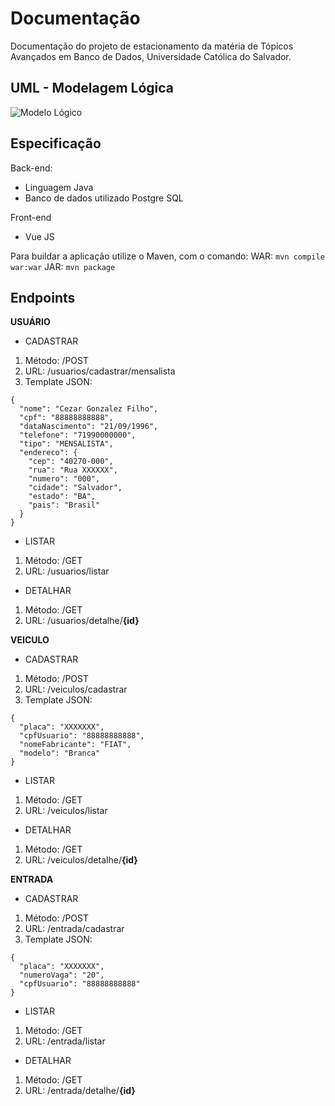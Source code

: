 
# Documentação

Documentação do projeto de estacionamento da matéria de Tópicos Avançados em Banco de Dados, Universidade Católica do Salvador.

## UML - Modelagem Lógica
![Modelo Lógico](uml_logic.png)

## Especificação
Back-end:
- Linguagem Java
- Banco de dados utilizado Postgre SQL

Front-end
- Vue JS

Para buildar a aplicação utilize o Maven, com o comando:
WAR:	```mvn compile war:war```
JAR:	```mvn package```

## Endpoints

**USUÁRIO**
- CADASTRAR
1. Método: /POST
2. URL: /usuarios/cadastrar/mensalista
3. Template JSON:
```
{
  "nome": "Cezar Gonzalez Filho",
  "cpf": "88888888888",
  "dataNascimento": "21/09/1996",
  "telefone": "71990000000",
  "tipo": "MENSALISTA",
  "endereco": {
    "cep": "40270-000",
    "rua": "Rua XXXXXX",
    "numero": "000",
    "cidade": "Salvador",
    "estado": "BA",
    "pais": "Brasil"
  }
}
```
- LISTAR
1. Método: /GET
2. URL: /usuarios/listar

- DETALHAR
1. Método: /GET
2. URL: /usuarios/detalhe/**{id}**  

**VEICULO**

- CADASTRAR
1. Método: /POST
2. URL: /veiculos/cadastrar
3. Template JSON:
```
{
  "placa": "XXXXXXX",
  "cpfUsuario": "88888888888",
  "nomeFabricante": "FIAT",
  "modelo": "Branca"
}
```
- LISTAR
1. Método: /GET
2. URL: /veiculos/listar

- DETALHAR
1. Método: /GET
2. URL: /veiculos/detalhe/**{id}**

**ENTRADA**

- CADASTRAR
1. Método: /POST
2. URL: /entrada/cadastrar
3. Template JSON:
```
{
  "placa": "XXXXXXX",
  "numeroVaga": "20",
  "cpfUsuario": "88888888888"
}
```
- LISTAR
1. Método: /GET
2. URL: /entrada/listar

- DETALHAR
1. Método: /GET
2. URL: /entrada/detalhe/**{id}**